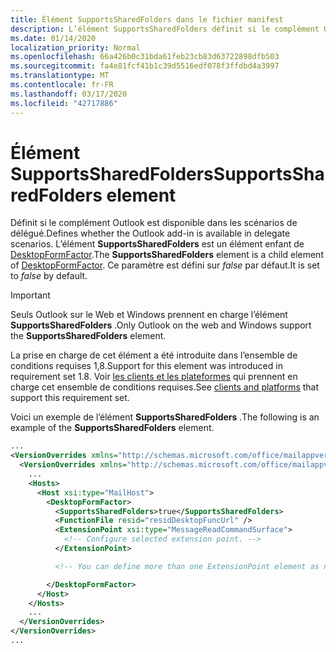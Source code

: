 ```yaml
---
title: Élément SupportsSharedFolders dans le fichier manifest
description: L’élément SupportsSharedFolders définit si le complément Outlook est disponible dans les scénarios de délégué.
ms.date: 01/14/2020
localization_priority: Normal
ms.openlocfilehash: 66a426b0c31bda61feb23cb83d63722898dfb503
ms.sourcegitcommit: fa4e81fcf41b1c39d5516edf078f3ffdbd4a3997
ms.translationtype: MT
ms.contentlocale: fr-FR
ms.lasthandoff: 03/17/2020
ms.locfileid: "42717886"
---
```

# <a name="supportssharedfolders-element"></a><span data-ttu-id="764b4-103">Élément SupportsSharedFolders</span><span class="sxs-lookup"><span data-stu-id="764b4-103">SupportsSharedFolders element</span></span>

<span data-ttu-id="764b4-104">Définit si le complément Outlook est disponible dans les scénarios de délégué.</span><span class="sxs-lookup"><span data-stu-id="764b4-104">Defines whether the Outlook add-in is available in delegate scenarios.</span></span> <span data-ttu-id="764b4-105">L’élément **SupportsSharedFolders** est un élément enfant de [DesktopFormFactor](desktopformfactor.md).</span><span class="sxs-lookup"><span data-stu-id="764b4-105">The **SupportsSharedFolders** element is a child element of [DesktopFormFactor](desktopformfactor.md).</span></span> <span data-ttu-id="764b4-106">Ce paramètre est défini sur *false* par défaut.</span><span class="sxs-lookup"><span data-stu-id="764b4-106">It is set to *false* by default.</span></span>

> [!IMPORTANT]
> <span data-ttu-id="764b4-107">Seuls Outlook sur le Web et Windows prennent en charge l’élément **SupportsSharedFolders** .</span><span class="sxs-lookup"><span data-stu-id="764b4-107">Only Outlook on the web and Windows support the **SupportsSharedFolders** element.</span></span>
>
> <span data-ttu-id="764b4-108">La prise en charge de cet élément a été introduite dans l’ensemble de conditions requises 1,8.</span><span class="sxs-lookup"><span data-stu-id="764b4-108">Support for this element was introduced in requirement set 1.8.</span></span> <span data-ttu-id="764b4-109">Voir [les clients et les plateformes](../../reference/requirement-sets/outlook-api-requirement-sets.md#requirement-sets-supported-by-exchange-servers-and-outlook-clients) qui prennent en charge cet ensemble de conditions requises.</span><span class="sxs-lookup"><span data-stu-id="764b4-109">See [clients and platforms](../../reference/requirement-sets/outlook-api-requirement-sets.md#requirement-sets-supported-by-exchange-servers-and-outlook-clients) that support this requirement set.</span></span>

<span data-ttu-id="764b4-110">Voici un exemple de l’élément **SupportsSharedFolders** .</span><span class="sxs-lookup"><span data-stu-id="764b4-110">The following is an example of the **SupportsSharedFolders** element.</span></span>

```XML
...
<VersionOverrides xmlns="http://schemas.microsoft.com/office/mailappversionoverrides" xsi:type="VersionOverridesV1_0">
  <VersionOverrides xmlns="http://schemas.microsoft.com/office/mailappversionoverrides/1.1" xsi:type="VersionOverridesV1_1">
    ...
    <Hosts>
      <Host xsi:type="MailHost">
        <DesktopFormFactor>
          <SupportsSharedFolders>true</SupportsSharedFolders>
          <FunctionFile resid="residDesktopFuncUrl" />
          <ExtensionPoint xsi:type="MessageReadCommandSurface">
            <!-- Configure selected extension point. -->
          </ExtensionPoint>

          <!-- You can define more than one ExtensionPoint element as needed. -->

        </DesktopFormFactor>
      </Host>
    </Hosts>
    ...
  </VersionOverrides>
</VersionOverrides>
...
```

